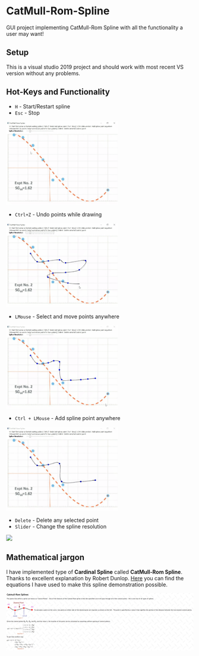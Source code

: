 # CatMull-Rom-Spline
GUI project implementing CatMull-Rom Spline with all the functionality a user may want!

## Setup
This is a visual studio 2019 project and should work with most recent VS version without any problems.

## Hot-Keys and Functionality

- `H` - Start/Restart spline 
- `Esc` - Stop
<img src="https://github.com/CPaladiya/CatMull-Rom-Spline/blob/main/Images/HotKeyH.gif" width="300">

- `Ctrl+Z` - Undo points while drawing
<img src="https://github.com/CPaladiya/CatMull-Rom-Spline/blob/main/Images/HotKeyUndo.gif" width="300">

- `LMouse` - Select and move points anywhere
<img src="https://github.com/CPaladiya/CatMull-Rom-Spline/blob/main/Images/HotKeySelect.gif" width="300">

- `Ctrl + LMouse` - Add spline point anywhere
<img src="https://github.com/CPaladiya/CatMull-Rom-Spline/blob/main/Images/HotKeyAddPoints.gif" width="300">

- `Delete` - Delete any selected point
- `Slider` - Change the spline resolution
<img src="https://github.com/CPaladiya/CatMull-Rom-Spline/blob/main/Images/HotKeyResDelete.gif" width="300">

## Mathematical jargon
I have implemented type of **Cardinal Spline** called **CatMull-Rom Spline**. Thanks to excellent explanation by Robert Dunlop. [Here](http://www.mvps.org/directx/articles/catmull/) you can find the equations I have used to make this spline demonstration possible.

<img src="https://github.com/CPaladiya/CatMull-Rom-Spline/blob/main/Images/SplineEquation.png" width="900">
